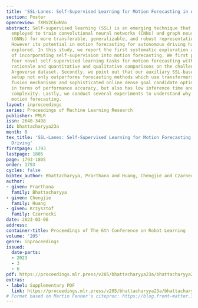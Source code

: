 ```yaml
---
title: 'SSL-Lanes: Self-Supervised Learning for Motion Forecasting in Autonomous Driving'
section: Poster
openreview: fXMV2CEwNVo
abstract: Self-supervised learning (SSL) is an emerging technique that has been successfully
  employed to train convolutional neural networks (CNNs) and graph neural networks
  (GNNs) for more transferable, generalizable, and robust representation learning.
  However its potential in motion forecasting for autonomous driving has rarely been
  explored. In this study, we report the first systematic exploration and assessment
  of incorporating self-supervision into motion forecasting. We first propose to investigate
  four novel self-supervised learning tasks for motion forecasting with theoretical
  rationale and quantitative and qualitative comparisons on the challenging large-scale
  Argoverse dataset. Secondly, we point out that our auxiliary SSL-based learning
  setup not only outperforms forecasting methods which use transformers, complicated
  fusion mechanisms and sophisticated online dense goal candidate optimization algorithms
  in terms of performance accuracy, but also has low inference time and architectural
  complexity. Lastly, we conduct several experiments to understand why SSL improves
  motion forecasting.
layout: inproceedings
series: Proceedings of Machine Learning Research
publisher: PMLR
issn: 2640-3498
id: bhattacharyya23a
month: 0
tex_title: 'SSL-Lanes: Self-Supervised Learning for Motion Forecasting in Autonomous
  Driving'
firstpage: 1793
lastpage: 1805
page: 1793-1805
order: 1793
cycles: false
bibtex_author: Bhattacharyya, Prarthana and Huang, Chengjie and Czarnecki, Krzysztof
author:
- given: Prarthana
  family: Bhattacharyya
- given: Chengjie
  family: Huang
- given: Krzysztof
  family: Czarnecki
date: 2023-03-06
address:
container-title: Proceedings of The 6th Conference on Robot Learning
volume: '205'
genre: inproceedings
issued:
  date-parts:
  - 2023
  - 3
  - 6
pdf: https://proceedings.mlr.press/v205/bhattacharyya23a/bhattacharyya23a.pdf
extras:
- label: Supplementary PDF
  link: https://proceedings.mlr.press/v205/bhattacharyya23a/bhattacharyya23a-supp.pdf
# Format based on Martin Fenner's citeproc: https://blog.front-matter.io/posts/citeproc-yaml-for-bibliographies/
---
```

